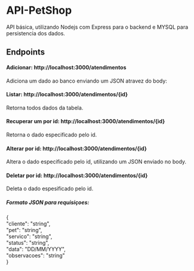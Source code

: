 # API-PetShop
API básica, utilizando Nodejs com Express para o backend e MYSQL para persistencia dos dados.

## Endpoints
#### Adicionar: http://localhost:3000/atendimentos
Adiciona um dado ao banco enviando um JSON atravez do body:  
#### Listar: http://localhost:3000/atendimentos/{id}
Retorna todos dados da tabela.  
#### Recuperar um por id: http://localhost:3000/atendimentos/{id}
Retorna o dado especificado pelo id.
#### Alterar por id: http://localhost:3000/atendimentos/{id}
Altera o dado especificado pelo id, utilizando um JSON enviado no body.
#### Deletar por id: http://localhost:3000/atendimentos/{id}
Deleta o dado espesificado pelo id.
##### Formato JSON para requisiçoes:
{  
	"cliente": "string",  
	"pet": "string",  
	"servico": "string",  
	"status": "string",  
	"data": "DD/MM/YYYY",  
	"observacoes": "string"  
}  

